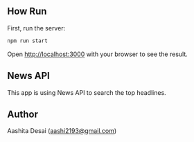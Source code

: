 ## How Run

First, run the server:

```bash
npm run start
```

Open [http://localhost:3000](http://localhost:3000) with your browser to see the result.

## News API

This app is using News API to search the top headlines.

## Author

Aashita Desai (aashi2193@gmail.com)